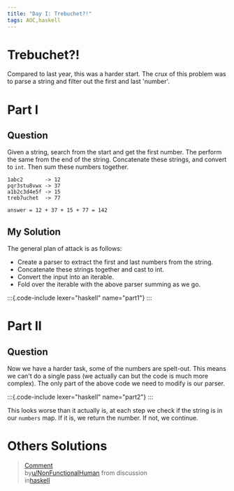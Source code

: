 ```yaml
---
title: "Day I: Trebuchet?!"
tags: AOC,haskell
---
```


# Trebuchet?!

Compared to last year, this was a harder start. The crux of this problem was to parse a
string and filter out the first and last 'number'.

# Part I
## Question
Given a string, search from the start and get the first number. The perform the same
from the end of the string. Concatenate these strings, and convert to `int`. Then sum
these numbers together.

```
1abc2       -> 12
pqr3stu8vwx -> 37
a1b2c3d4e5f -> 15
treb7uchet  -> 77

answer = 12 + 37 + 15 + 77 = 142
```

## My Solution
The general plan of attack is as follows:

- Create a parser to extract the first and last numbers from the string.
- Concatenate these strings together and cast to int.
- Convert the input into an iterable.
- Fold over the iterable with the above parser summing as we go.

:::{.code-include lexer="haskell" name="part1"}
:::

# Part II
## Question
Now we have a harder task, some of the numbers are spelt-out. This means we can't do a
single pass (we actually can but the code is much more complex). The only part of the
above code we need to modify is our parser.

:::{.code-include lexer="haskell" name="part2"}
:::

This looks worse than it actually is, at each step we check if the string is in our
`numbers` map. If it is, we return the number. If not, we continue.

# Others Solutions
<blockquote class="reddit-embed-bq" data-embed-showtitle="true" data-embed-theme="dark" data-embed-height="833"><a href="https://www.reddit.com/r/haskell/comments/1885snc/comment/kbjvg1k/">Comment</a><br> by<a href="https://www.reddit.com/user/NonFunctionalHuman/">u/NonFunctionalHuman</a> from discussion<a href="https://www.reddit.com/r/haskell/comments/1885snc/advent_of_code_day_one_solution/"><no value=""></no></a><br> in<a href="https://www.reddit.com/r/haskell/">haskell</a></blockquote><script async="" src="https://embed.reddit.com/widgets.js" charset="UTF-8"></script>
